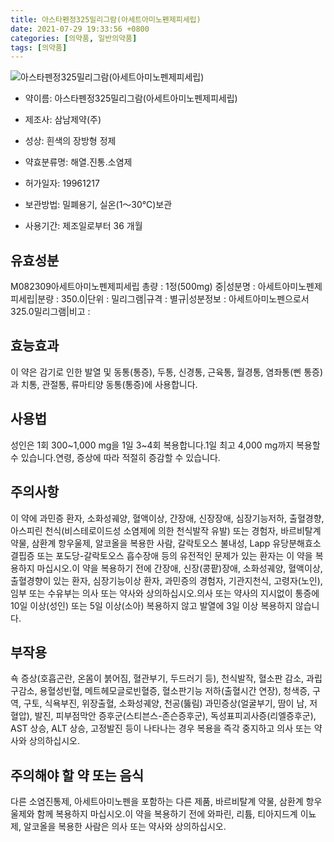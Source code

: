 ```yaml
---
title: 아스타펜정325밀리그람(아세트아미노펜제피세립)
date: 2021-07-29 19:33:56 +0800
categories: [의약품, 일반의약품]
tags: [의약품]
---
```

![아스타펜정325밀리그람(아세트아미노펜제피세립)](https://nedrug.mfds.go.kr/pbp/cmn/itemImageDownload/147427668455400179)

- 약이름: 아스타펜정325밀리그람(아세트아미노펜제피세립)
- 제조사: 삼남제약(주)
- 성상: 흰색의 장방형 정제

- 약효분류명: 해열.진통.소염제
- 허가일자: 19961217
- 보관방법: 밀폐용기, 실온(1～30℃)보관
- 사용기간: 제조일로부터 36 개월
## 유효성분
M082309아세트아미노펜제피세립
총량 : 1정(500mg) 중|성분명 : 아세트아미노펜제피세립|분량 : 350.0|단위 : 밀리그램|규격 : 별규|성분정보 : 아세트아미노펜으로서325.0밀리그램|비고 :
## 효능효과
이 약은 감기로 인한 발열 및 동통(통증), 두통, 신경통, 근육통, 월경통, 염좌통(삔 통증)과 치통, 관절통, 류마티양 동통(통증)에 사용합니다.
## 사용법
성인은 1회 300~1,000 mg을 1일 3~4회 복용합니다.1일 최고 4,000 mg까지 복용할 수 있습니다.연령, 증상에 따라 적절히 증감할 수 있습니다.
## 주의사항
이 약에 과민증 환자, 소화성궤양, 혈액이상, 간장애, 신장장애, 심장기능저하, 출혈경향, 아스피린 천식(비스테로이드성 소염제에 의한 천식발작 유발) 또는 경험자, 바르비탈계 약물, 삼환계 항우울제, 알코올을 복용한 사람, 갈락토오스 불내성, Lapp 유당분해효소 결핍증 또는 포도당-갈락토오스 흡수장애 등의 유전적인 문제가 있는 환자는 이 약을 복용하지 마십시오.이 약을 복용하기 전에 간장애, 신장(콩팥)장애, 소화성궤양, 혈액이상, 출혈경향이 있는 환자, 심장기능이상 환자, 과민증의 경험자, 기관지천식, 고령자(노인), 임부 또는 수유부는 의사 또는 약사와 상의하십시오.의사 또는 약사의 지시없이 통증에 10일 이상(성인) 또는 5일 이상(소아) 복용하지 않고 발열에 3일 이상 복용하지 않습니다.
## 부작용
쇽 증상(호흡곤란, 온몸이 붉어짐, 혈관부기, 두드러기 등), 천식발작, 혈소판 감소, 과립구감소, 용혈성빈혈, 메트헤모글로빈혈증, 혈소판기능 저하(출혈시간 연장), 청색증, 구역, 구토, 식욕부진, 위장출혈, 소화성궤양, 천공(뚫림) 과민증상(얼굴부기, 땀이 남, 저혈압), 발진, 피부점막안 증후군(스티븐스-존슨증후군), 독성표피괴사증(리엘증후군), AST 상승, ALT 상승, 고정발진 등이 나타나는 경우 복용을 즉각 중지하고 의사 또는 약사와 상의하십시오.
## 주의해야 할 약 또는 음식
다른 소염진통제, 아세트아미노펜을 포함하는 다른 제품, 바르비탈계 약물, 삼환계 항우울제와 함께 복용하지 마십시오.이 약을 복용하기 전에 와파린, 리튬, 티아지드계 이뇨제, 알코올을 복용한 사람은 의사 또는 약사와 상의하십시오.
